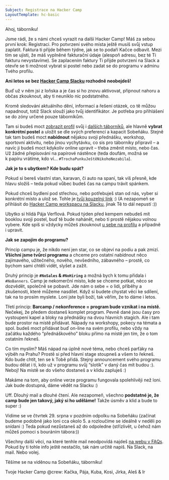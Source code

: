 ```yaml
---
Subject: Registrace na Hacker Camp
LayoutTemplate: hc-basic
---
```


Ahoj, táborníku!

Jsme rádi, že s námi chceš vyrazit na další Hacker Camp!
Máš za sebou první krok: Registraci. Pro potvrzení svého místa ještě musíš svůj vstup zaplatit.
Faktura ti přijde během týdne, jak se to podaří Kačce odbavit.
Mezi tím se ujisti, že máš vyplněné fakturační údaje (alespoň adresu, bez té Ti fakturu nevystavíme).
Se zaplacením faktury Ti přijde potvrzení na Slack a otevře se ti možnost vybrat si
postel nebo zadat se do programu v adminu Tvého profilu.

**Ani letos se bez [Hacker Camp Slacku](https://hckr.camp/slack) rozhodně neobejdeš!**

Buď už v něm jsi z loňska a je čas si ho znovu aktivovat,
připnout nahoru a občas zkouknout, aby ti neuniklo nic podstatného.

Kromě sledování aktuálního dění, informací a řešení otázek,
co tě můžou napadnout, totiž Slack slouží jako tvůj identifikátor.
Je potřeba pro přihlášení se do zóny určené pouze táborníkům.

Tam si budeš moct [zobrazit profil](https://donut.hckr.camp/)
svůj i [dalších táborníků](https://donut.hckr.camp/hackers/),
ale hlavně **vybrat konkrétní postel** a uložit se dle svých preferencí
a kapacit Sobeňáku. Stejně tak tam budeš moct **nabídnout** nějakou svoji přednášku,
workshop, sportovní aktivitu, nebo jinou vychytávku, co sis pro táborníky připravil –
a navíc ji budeš moct kdykoliv online upravit – třeba změnit místo, nebo čas.
Už žádné přepisování na papírové nástěnce (teda doufám, možná se k papíru vrátíme,
kdo ví… `#TrochaPunkuJeštěNikohoNezabila`).

**Jak je to s ubytkem? Kde budu spát?**

Pokud si bereš vlastní stan, karavan, či auto na spaní, tak víš přesně,
kde hlavu složíš – teda pokud vůbec budeš čas na campu trávit spánkem.

Pokud chceš bydlení pod střechou, nebo potřebuješ stan od nás, vyber si
konkrétní místo a ulož se. Tohle je [tvůj kouzelný link](https://donut.hckr.camp/) :)
(A nezapomeň se přihlásit do [Hacker Camp workspacu na Slacku](https://hckr.camp/slack),
jinak Tě to dál nepustí :))

Ubytko si hlídá Pája Verflová. Pokud týden před kempem nebudeš mít booklou svoji postel,
buď tě bude nahánět, nebo ti prostě nějakou volnou vybere. Kde spíš si vždycky můžeš
zkouknout [u sebe na profilu](https://donut.hckr.camp/) a případně i upravit.

**Jak se zapojím do programu?**

Princip campu je, že nikdo není jen star, co se objeví na podiu a pak zmizí.
**Všichni jsme tvůrci programu** a chceme pro ostatní nabídnout něco zajímavého,
užitečného, nového, nevšedního, zábavného – prostě, co bychom sami chtěli vidět,
slyšet a zažít.

Druhý princip je **`#NoSales` & `#NoHiring`** a možná bych k tomu přidala i `#NoBanners`.
Camp je nekomerční místo, kde se chceme potkat, něco se dozvědět, společně se pobavit.
Jde nám o sebe = o lidi, příběhy a zkušenosti, které můžeme nasdílet.
Když si budete chystat věci ke sdílení, tak na to prosím myslete. Loni jste byli boží,
tak věřím, že to dáme i letos.

Třetí princip: **Barcamp / nekonference = program bude vznikat i na místě.**
Nečekej, že předem dostaneš komplet program. Pevně dané jsou časy pro vystoupení kapel
a bloky na přednášky na dvou hlavních stagích. Ale i tam bude prostor na místě přidávat.
Nápady na workshopy, pokecy na témata a spol. budeš moct přidávat buď on-line na svém profilu,
nebo vždy na začátku každého “přednáškového” bloku přímo na místě jen tím, že o tom ostatním řekneš.

Co tím myslím? Máš nápad na úplně nové téma, nebo chceš parťáky na výběh na Prahu?
Prostě si před hlavní stage stoupneš a všem to řekneš. Kdo bude chtít, ten se k Tobě přidá.
Stejný announcement svého programu budou dělat i ti, kdo už v programu svůj “slotík”
v daný čas mít budou :). Neboj! Na místě se do všeho dostaneš a v klidu zapluješ :)

Makáme na tom, aby online verze programu fungovala spolehlivěji než loni.
Jak bude dostupná, dáme vědět na Slacku :)

Uff. Dlouhý mail a dlouhé čtení. Ale nezapomeň, všechno
**podstatné je, že camp bude jen takový, jaký si ho uděláme!**
Takže úsměv a klid a bude to super :)

Vidíme se ve čtvrtek 29. srpna v pozdním odpolku na Sobeňáku
(začínat budeme podobně jako loni cca okolo 5. a rozloučíme se ideálně v neděli po snídani :)
Teda pokud nezůstaneš až do odpoledne (střízlivět, u čehož nám můžeš pomoci s bouráním tábora:))

Všechny další věci, na které tenhle mail neodpovídá najdeš
[na webu v FAQs](https://hckr.camp/faq/). Pokud by ti tohle info ještě nestačilo,
tak nám určitě napiš. Na Slack, na mail. Nebo volej.

Těšíme se na viděnou na Sobeňáku, táborníku!

Tvoje Hacker Camp @crew: Kačka, Pája, Kuba, Kosi, Jirka, Aleš & Ir
